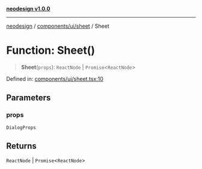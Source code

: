 [**neodesign v1.0.0**](../../../../README.md)

***

[neodesign](../../../../modules.md) / [components/ui/sheet](../README.md) / Sheet

# Function: Sheet()

> **Sheet**(`props`): `ReactNode` \| `Promise`\<`ReactNode`\>

Defined in: [components/ui/sheet.tsx:10](https://github.com/mladjom/neodesign/blob/12ebc446849a001345c104056aef95c6372b148e/components/ui/sheet.tsx#L10)

## Parameters

### props

`DialogProps`

## Returns

`ReactNode` \| `Promise`\<`ReactNode`\>
